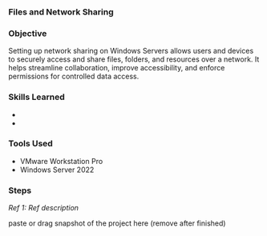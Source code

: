### Files and Network Sharing

### Objective
  
Setting up network sharing on Windows Servers allows users and devices to securely access and share files, folders, and resources over a network. It helps streamline collaboration, improve accessibility, and enforce permissions for controlled data access.

### Skills Learned

-
- 

### Tools Used

- VMware Workstation Pro
- Windows Server 2022

### Steps

*Ref 1: Ref description*

paste or drag snapshot of the project here (remove after finished)
